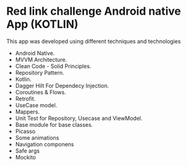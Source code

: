 
# Red link challenge Android native App (KOTLIN)

 This app was developed using different techniques and technologies


* Android Native.
* MVVM Architecture.
* Clean Code - Solid Principles.
* Repository Pattern.
* Kotlin.
* Dagger Hilt For Dependecy Injection.
* Coroutines & Flows.
* Retrofit.
* UseCase model.
* Mappers.
* Unit Test for Repository, Usecase and ViewModel.
* Base module for base classes.
* Picasso
* Some animations
* Navigation componens
* Safe args
* Mockito


    
